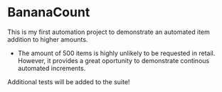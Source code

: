 # BananaCount

This is my first automation project to demonstrate an automated item addition to higher amounts.
 - The amount of 500 items is highly unlikely to be requested in retail. 
   However, it provides a great oportunity to demonstrate continous automated increments.


Additional tests will be added to the suite!

